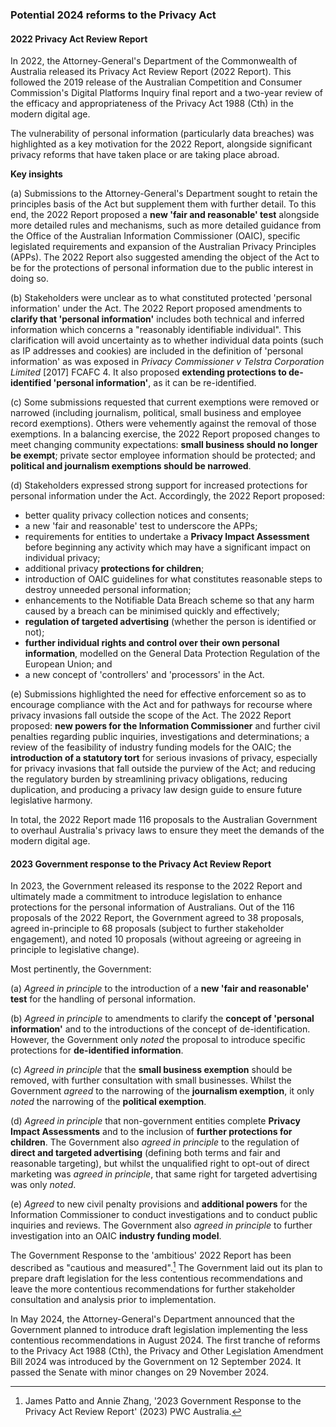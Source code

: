 ### Potential 2024 reforms to the Privacy Act

#### 2022 Privacy Act Review Report

In 2022, the Attorney-General's Department of the Commonwealth of Australia released its Privacy Act Review Report (2022 Report). This followed the 2019 release of the Australian Competition and Consumer Commission's Digital Platforms Inquiry final report and a two-year review of the efficacy and appropriateness of the Privacy Act 1988 (Cth) in the modern digital age.

The vulnerability of personal information (particularly data breaches) was highlighted as a key motivation for the 2022 Report, alongside significant privacy reforms that have taken place or are taking place abroad.

**Key insights**

(a) Submissions to the Attorney-General's Department sought to retain the principles basis of the Act but supplement them with further detail. To this end, the 2022 Report proposed a **new 'fair and reasonable' test** alongside more detailed rules and mechanisms, such as more detailed guidance from the Office of the Australian Information Commissioner (OAIC), specific legislated requirements and expansion of the Australian Privacy Principles (APPs). The 2022 Report also suggested amending the object of the Act to be for the protections of personal information due to the public interest in doing so.

(b) Stakeholders were unclear as to what constituted protected 'personal information' under the Act. The 2022 Report proposed amendments to **clarify that 'personal information'** includes both technical and inferred information which concerns a "reasonably identifiable individual". This clarification will avoid uncertainty as to whether individual data points (such as IP addresses and cookies) are included in the definition of 'personal information' as was exposed in *Privacy Commissioner v Telstra Corporation Limited* [2017] FCAFC 4. It also proposed **extending protections to de-identified 'personal information'**, as it can be re-identified.

(c) Some submissions requested that current exemptions were removed or narrowed (including journalism, political, small business and employee record exemptions). Others were vehemently against the removal of those exemptions. In a balancing exercise, the 2022 Report proposed changes to meet changing community expectations: **small business should no longer be exempt**; private sector employee information should be protected; and **political and journalism exemptions should be narrowed**.

(d) Stakeholders expressed strong support for increased protections for personal information under the Act. Accordingly, the 2022 Report proposed:
- better quality privacy collection notices and consents;
- a new 'fair and reasonable' test to underscore the APPs;
- requirements for entities to undertake a **Privacy Impact Assessment** before beginning any activity which may have a significant impact on individual privacy;
- additional privacy **protections for children**;
- introduction of OAIC guidelines for what constitutes reasonable steps to destroy unneeded personal information;
- enhancements to the Notifiable Data Breach scheme so that any harm caused by a breach can be minimised quickly and effectively;
- **regulation of targeted advertising** (whether the person is identified or not);
- **further individual rights and control over their own personal information**, modelled on the General Data Protection Regulation of the European Union; and
- a new concept of 'controllers' and 'processors' in the Act.

(e) Submissions highlighted the need for effective enforcement so as to encourage compliance with the Act and for pathways for recourse where privacy invasions fall outside the scope of the Act. The 2022 Report proposed: **new powers for the Information Commissioner** and further civil penalties regarding public inquiries, investigations and determinations; a review of the feasibility of industry funding models for the OAIC; the **introduction of a statutory tort** for serious invasions of privacy, especially for privacy invasions that fall outside the purview of the Act; and reducing the regulatory burden by streamlining privacy obligations, reducing duplication, and producing a privacy law design guide to ensure future legislative harmony.

In total, the 2022 Report made 116 proposals to the Australian Government to overhaul Australia's privacy laws to ensure they meet the demands of the modern digital age.

#### 2023 Government response to the Privacy Act Review Report

In 2023, the Government released its response to the 2022 Report and ultimately made a commitment to introduce legislation to enhance protections for the personal information of Australians. Out of the 116 proposals of the 2022 Report, the Government agreed to 38 proposals, agreed in-principle to 68 proposals (subject to further stakeholder engagement), and noted 10 proposals (without agreeing or agreeing in principle to legislative change).

Most pertinently, the Government:

(a) *Agreed in principle* to the introduction of a **new 'fair and reasonable' test** for the handling of personal information.

(b) *Agreed in principle* to amendments to clarify the **concept of 'personal information'** and to the introductions of the concept of de-identification. However, the Government only *noted* the proposal to introduce specific protections for **de-identified information**.

(c) *Agreed in principle* that the **small business exemption** should be removed, with further consultation with small businesses. Whilst the Government *agreed* to the narrowing of the **journalism exemption**, it only *noted* the narrowing of the **political exemption**.

(d) *Agreed in principle* that non-government entities complete **Privacy Impact Assessments** and to the inclusion of **further protections for children**. The Government also *agreed in principle* to the regulation of **direct and targeted advertising** (defining both terms and fair and reasonable targeting), but whilst the unqualified right to opt-out of direct marketing was *agreed in principle*, that same right for targeted advertising was only *noted*.

(e) *Agreed* to new civil penalty provisions and **additional powers** for the Information Commissioner to conduct investigations and to conduct public inquiries and reviews. The Government also *agreed in principle* to further investigation into an OAIC **industry funding model**.

The Government Response to the 'ambitious' 2022 Report has been described as "cautious and measured".[^PattoPWC] The Government laid out its plan to prepare draft legislation for the less contentious recommendations and leave the more contentious recommendations for further stakeholder consultation and analysis prior to implementation.

In May 2024, the Attorney-General's Department announced that the Government planned to introduce draft legislation implementing the less contentious recommendations in August 2024. The first tranche of reforms to the Privacy Act 1988 (Cth), the Privacy and Other Legislation Amendment Bill 2024 was introduced by the Government on 12 September 2024. It passed the Senate with minor changes on 29 November 2024.

[^PattoPWC]: James Patto and Annie Zhang, '2023 Government Response to the Privacy Act Review Report' (2023) PWC Australia.